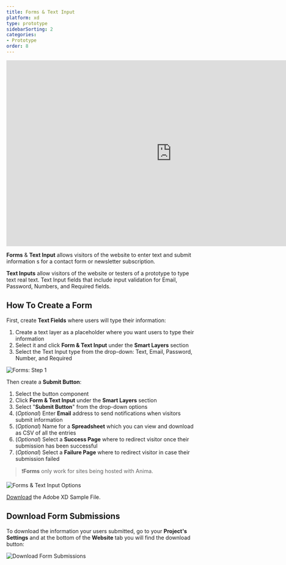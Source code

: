 ```yaml
---
title: Forms & Text Input
platform: xd
type: prototype
sidebarSorting: 2
categories: 
- Prototype
order: 8
---
```

<iframe width="864" height="486" src="https://www.youtube.com/embed/HJ0QmXq3m6c" frameborder="0" allow="accelerometer; autoplay; encrypted-media; gyroscope; picture-in-picture" allowfullscreen></iframe>


**Forms** & **Text Input** allows visitors of the website to enter text and submit information s for a contact form or newsletter subscription.

**Text Inputs** allow visitors of the website or testers of a prototype to type text real text. Text Input fields that include input validation for Email, Password, Numbers, and Required fields.

## How To Create a Form

First, create **Text Fields** where users will type their information:
 1. Create a text layer as a placeholder where you want users to type their information
 2. Select it and click **Form & Text Input** under the **Smart Layers** section
 3. Select the Text Input type from the drop-down: Text, Email, Password, Number, and Required 


![Forms: Step 1](https://p46.f4.n0.cdn.getcloudapp.com/items/eDuxNKP4/Text%20Input%402x.png?v=dec0d2a43e6af0ba2bfbbcb370e6c974)

 
Then create a **Submit Button**:
 1. Select the button component
 2. Click **Form & Text Input** under the **Smart Layers** section
 3. Select "**Submit Button**" from the drop-down options
 4. (*Optional*)  Enter **Email** address to send notifications when visitors submit information
 5. (*Optional*)  Name for a **Spreadsheet** which you can view and download as CSV of all the entries
 6. (*Optional*)  Select a **Success Page**    where to redirect visitor once their submission has been successful
 7. (*Optional*) Select a **Failure Page** where to redirect visitor in case their submission failed

> ❗️**Forms** only work for sites being hosted with Anima.

![Forms & Text Input Options](https://p46.f4.n0.cdn.getcloudapp.com/items/9ZuEBen4/Forms%20%26amp%3B%20Text%20Input%20modals%402x.png?v=7044fd4af9609d384ffe74a0a45ae193)

[Download]( https://anima-uploads.s3.amazonaws.com/projects/5e947f1e0d8ddf58dbc04d1d/files/anima-xd-prototype-foodies.xd "Download Sample File") the Adobe XD Sample File.

## Download Form Submissions
To download the information your users submitted, go to your **Project's Settings** and at the bottom of the **Website** tab you will find the download button:

![Download Form Submissions](https://cl.ly/840d6a107f67/Download%252520forms.png)
